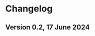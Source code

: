 
# Changelog

## Version 0.2, 17 June 2024


<!--stackedit_data:
eyJoaXN0b3J5IjpbLTE1NTA1ODAzNjFdfQ==
-->